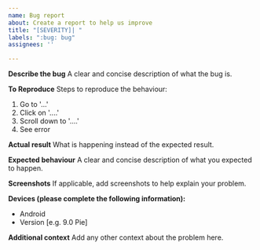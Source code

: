 ```yaml
---
name: Bug report
about: Create a report to help us improve
title: "[SEVERITY]| "
labels: ":bug: bug"
assignees: ''

---
```


**Describe the bug**
A clear and concise description of what the bug is.

**To Reproduce**
Steps to reproduce the behaviour:
1. Go to '...'
2. Click on '....'
3. Scroll down to '....'
4. See error

**Actual result**
What is happening instead of the expected result.

**Expected behaviour**
A clear and concise description of what you expected to happen.

**Screenshots**
If applicable, add screenshots to help explain your problem.

**Devices (please complete the following information):**
 - Android
 - Version [e.g. 9.0 Pie]

**Additional context**
Add any other context about the problem here.
